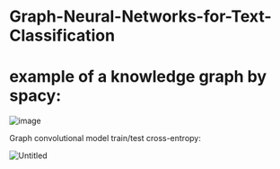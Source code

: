 # Graph-Neural-Networks-for-Text-Classification

# example of a knowledge graph by spacy:

![image](https://github.com/user-attachments/assets/163bac63-128a-4a95-8929-fa38480d332d)


Graph convolutional model train/test cross-entropy:

![Untitled](https://github.com/user-attachments/assets/db8828b8-ab19-4708-83d8-580253d6c6b1)
